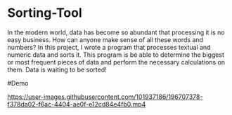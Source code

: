 # Sorting-Tool
In the modern world, data has become so abundant that processing it is no easy business. How can anyone make sense of all these words and numbers? 
In this project, I wrote a program that processes textual and numeric data and sorts it. This program is be able to determine the biggest or most frequent pieces of data and perform the necessary calculations on them. Data is waiting to be sorted!

#Demo

https://user-images.githubusercontent.com/101937186/196707378-f378da02-f6ac-4404-ae0f-e12cd84e4fb0.mp4

